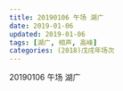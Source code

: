 ```yaml
---
title: 20190106 午场 湖广
date: 2019-01-06
updated: 2019-01-06
tags: [湖广, 相声, 高峰]
categories: (2018)戊戌年场次 
---
```

20190106 午场 湖广
